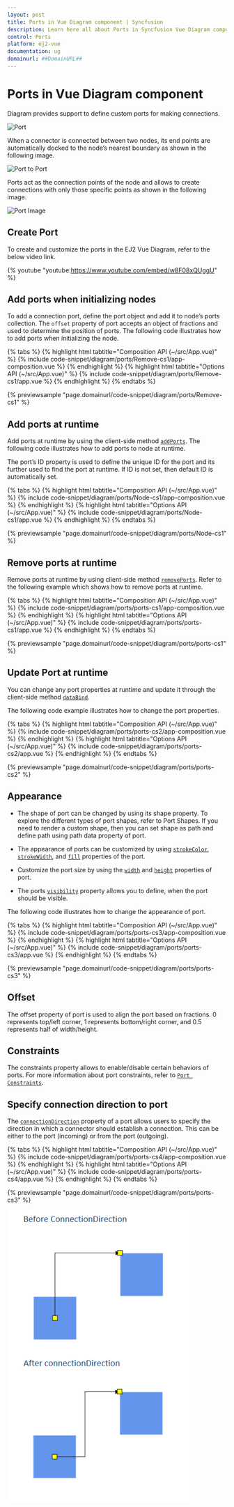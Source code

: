 ```yaml
---
layout: post
title: Ports in Vue Diagram component | Syncfusion
description: Learn here all about Ports in Syncfusion Vue Diagram component of Syncfusion Essential JS 2 and more.
control: Ports 
platform: ej2-vue
documentation: ug
domainurl: ##DomainURL##
---
```


# Ports in Vue Diagram component

Diagram provides support to define custom ports for making connections.

![Port](images/Port1.png)

<!-- markdownlint-disable MD033 -->

When a connector is connected between two nodes, its end points are automatically docked to the node’s nearest boundary as shown in the following image.

![Port to Port](images/port2.png)

Ports act as the connection points of the node and allows to create connections with only those specific points as shown in the following image.

![Port Image](images/Port3.png)

## Create Port

To create and customize the ports in the EJ2 Vue Diagram, refer to the below video link.

{% youtube "youtube:https://www.youtube.com/embed/w8F08xQUggU" %}

## Add ports when initializing nodes

To add a connection port, define the port object and add it to node’s ports collection. The `offset` property of port accepts an object of fractions and used to determine the position of ports. The following code illustrates how to add ports when initializing the node.

{% tabs %}
{% highlight html tabtitle="Composition API (~/src/App.vue)" %}
{% include code-snippet/diagram/ports/Remove-cs1/app-composition.vue %}
{% endhighlight %}
{% highlight html tabtitle="Options API (~/src/App.vue)" %}
{% include code-snippet/diagram/ports/Remove-cs1/app.vue %}
{% endhighlight %}
{% endtabs %}
        
{% previewsample "page.domainurl/code-snippet/diagram/ports/Remove-cs1" %}

## Add ports at runtime

Add ports at runtime by using the client-side method [`addPorts`](https://ej2.syncfusion.com/vue/documentation/api/diagram#addPorts). The following code illustrates how to add ports to node at runtime.

The port’s ID property is used to define the unique ID for the port and its further used to find the port at runtime.
If ID is not set, then default ID is automatically set.

{% tabs %}
{% highlight html tabtitle="Composition API (~/src/App.vue)" %}
{% include code-snippet/diagram/ports/Node-cs1/app-composition.vue %}
{% endhighlight %}
{% highlight html tabtitle="Options API (~/src/App.vue)" %}
{% include code-snippet/diagram/ports/Node-cs1/app.vue %}
{% endhighlight %}
{% endtabs %}
        
{% previewsample "page.domainurl/code-snippet/diagram/ports/Node-cs1" %}

## Remove ports at runtime

Remove ports at runtime by using client-side method [`removePorts`](https://ej2.syncfusion.com/vue/documentation/api/diagram#removePorts). Refer to the following example which shows how to remove ports at runtime.

{% tabs %}
{% highlight html tabtitle="Composition API (~/src/App.vue)" %}
{% include code-snippet/diagram/ports/ports-cs1/app-composition.vue %}
{% endhighlight %}
{% highlight html tabtitle="Options API (~/src/App.vue)" %}
{% include code-snippet/diagram/ports/ports-cs1/app.vue %}
{% endhighlight %}
{% endtabs %}
        
{% previewsample "page.domainurl/code-snippet/diagram/ports/ports-cs1" %}

## Update Port at runtime

You can change any port properties at runtime and update it through the client-side method [`dataBind`](https://ej2.syncfusion.com/vue/documentation/api/diagram#dataBind).

The following code example illustrates how to change the port properties.

{% tabs %}
{% highlight html tabtitle="Composition API (~/src/App.vue)" %}
{% include code-snippet/diagram/ports/ports-cs2/app-composition.vue %}
{% endhighlight %}
{% highlight html tabtitle="Options API (~/src/App.vue)" %}
{% include code-snippet/diagram/ports/ports-cs2/app.vue %}
{% endhighlight %}
{% endtabs %}
        
{% previewsample "page.domainurl/code-snippet/diagram/ports/ports-cs2" %}

## Appearance

* The shape of port can be changed by using its shape property. To explore the different types of port shapes, refer to Port Shapes. If you need to render a custom shape, then you can set shape as path and define path using path data property of port.

* The appearance of ports can be customized by using [`strokeColor`](https://ej2.syncfusion.com/vue/documentation/api/diagram/port#strokeColor-string),
[`strokeWidth`](https://ej2.syncfusion.com/vue/documentation/api/diagram/port#strokeWidth-string), and [`fill`](https://ej2.syncfusion.com/vue/documentation/api/diagram/port#fill-string) properties of the port.

* Customize the port size by using the [`width`](https://ej2.syncfusion.com/vue/documentation/api/diagram/port#width-number) and [`height`](https://ej2.syncfusion.com/vue/documentation/api/diagram/port#height-number) properties of port.

* The ports [`visibility`](https://ej2.syncfusion.com/vue/documentation/api/diagram/port#visibility-boolean) property allows you to define, when the port should be visible.

The following code illustrates how to change the appearance of port.

{% tabs %}
{% highlight html tabtitle="Composition API (~/src/App.vue)" %}
{% include code-snippet/diagram/ports/ports-cs3/app-composition.vue %}
{% endhighlight %}
{% highlight html tabtitle="Options API (~/src/App.vue)" %}
{% include code-snippet/diagram/ports/ports-cs3/app.vue %}
{% endhighlight %}
{% endtabs %}
        
{% previewsample "page.domainurl/code-snippet/diagram/ports/ports-cs3" %}

## Offset

The offset property of port is used to align the port based on fractions. 0 represents top/left corner, 1 represents bottom/right corner, and 0.5 represents half of width/height.

## Constraints

The constraints property allows to enable/disable certain behaviors of ports. For more information about port constraints, refer to [`Port Constraints`](https://ej2.syncfusion.com/vue/documentation/api/diagram/port#constraints-portconstraints).

## Specify connection direction to port

The [`connectionDirection`](https://ej2.syncfusion.com/vue/documentation/api/diagram/port#connectionDirection) property of a port allows users to specify the direction in which a connector should establish a connection. This can be either to the port (incoming) or from the port (outgoing).

{% tabs %}
{% highlight html tabtitle="Composition API (~/src/App.vue)" %}
{% include code-snippet/diagram/ports/ports-cs4/app-composition.vue %}
{% endhighlight %}
{% highlight html tabtitle="Options API (~/src/App.vue)" %}
{% include code-snippet/diagram/ports/ports-cs4/app.vue %}
{% endhighlight %}
{% endtabs %}
          
{% previewsample "page.domainurl/code-snippet/diagram/ports/ports-cs3" %}

![maxSegmentThumb](images/connectioDirection.png)